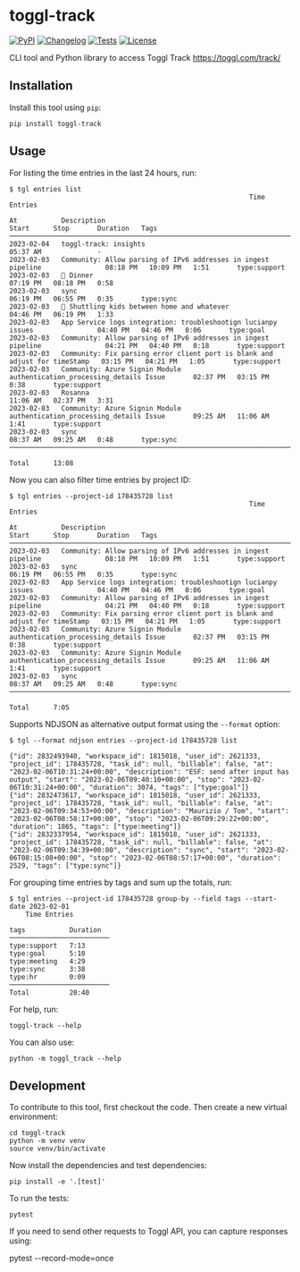 # toggl-track

[![PyPI](https://img.shields.io/pypi/v/toggl-track.svg)](https://pypi.org/project/toggl-track/)
[![Changelog](https://img.shields.io/github/v/release/zmoog/toggl-track?include_prereleases&label=changelog)](https://github.com/zmoog/toggl-track/releases)
[![Tests](https://github.com/zmoog/toggl-track/workflows/Test/badge.svg)](https://github.com/zmoog/toggl-track/actions?query=workflow%3ATest)
[![License](https://img.shields.io/badge/license-Apache%202.0-blue.svg)](https://github.com/zmoog/toggl-track/blob/master/LICENSE)

CLI tool and Python library to access Toggl Track https://toggl.com/track/

## Installation

Install this tool using `pip`:

    pip install toggl-track

## Usage

For listing the time entries in the last 24 hours, run:

    $ tgl entries list
                                                                Time Entries

    At           Description                                                                  Start      Stop       Duration   Tags
    ─────────────────────────────────────────────────────────────────────────────────────────────────────────────────────────────────────────
    2023-02-04   toggl-track: insights                                                        05:37 AM              -
    2023-02-03   Community: Allow parsing of IPv6 addresses in ingest pipeline                08:18 PM   10:09 PM   1:51       type:support
    2023-02-03   🍲 Dinner                                                                    07:19 PM   08:18 PM   0:58
    2023-02-03   sync                                                                         06:19 PM   06:55 PM   0:35       type:sync
    2023-02-03   🚌 Shuttling kids between home and whatever                                  04:46 PM   06:19 PM   1:33
    2023-02-03   App Service logs integration: troubleshootign lucianpy issues                04:40 PM   04:46 PM   0:06       type:goal
    2023-02-03   Community: Allow parsing of IPv6 addresses in ingest pipeline                04:21 PM   04:40 PM   0:18       type:support
    2023-02-03   Community: Fix parsing error client port is blank and adjust for timeStamp   03:15 PM   04:21 PM   1:05       type:support
    2023-02-03   Community: Azure Signin Module authentication_processing_details Issue       02:37 PM   03:15 PM   0:38       type:support
    2023-02-03   Rosanna                                                                      11:06 AM   02:37 PM   3:31
    2023-02-03   Community: Azure Signin Module authentication_processing_details Issue       09:25 AM   11:06 AM   1:41       type:support
    2023-02-03   sync                                                                         08:37 AM   09:25 AM   0:48       type:sync
    ─────────────────────────────────────────────────────────────────────────────────────────────────────────────────────────────────────────
                                                                                                        Total      13:08

Now you can also filter time entries by project ID:

    $ tgl entries --project-id 178435728 list
                                                                Time Entries

    At           Description                                                                  Start      Stop       Duration   Tags
    ─────────────────────────────────────────────────────────────────────────────────────────────────────────────────────────────────────────
    2023-02-03   Community: Allow parsing of IPv6 addresses in ingest pipeline                08:18 PM   10:09 PM   1:51       type:support
    2023-02-03   sync                                                                         06:19 PM   06:55 PM   0:35       type:sync
    2023-02-03   App Service logs integration: troubleshootign lucianpy issues                04:40 PM   04:46 PM   0:06       type:goal
    2023-02-03   Community: Allow parsing of IPv6 addresses in ingest pipeline                04:21 PM   04:40 PM   0:18       type:support
    2023-02-03   Community: Fix parsing error client port is blank and adjust for timeStamp   03:15 PM   04:21 PM   1:05       type:support
    2023-02-03   Community: Azure Signin Module authentication_processing_details Issue       02:37 PM   03:15 PM   0:38       type:support
    2023-02-03   Community: Azure Signin Module authentication_processing_details Issue       09:25 AM   11:06 AM   1:41       type:support
    2023-02-03   sync                                                                         08:37 AM   09:25 AM   0:48       type:sync
    ─────────────────────────────────────────────────────────────────────────────────────────────────────────────────────────────────────────
                                                                                                        Total      7:05

Supports NDJSON as alternative output format using the  `--format` option:

    $ tgl --format ndjson entries --project-id 178435728 list

    {"id": 2832493940, "workspace_id": 1815018, "user_id": 2621333, "project_id": 178435728, "task_id": null, "billable": false, "at": "2023-02-06T10:31:24+00:00", "description": "ESF: send after input has output", "start": "2023-02-06T09:40:10+00:00", "stop": "2023-02-06T10:31:24+00:00", "duration": 3074, "tags": ["type:goal"]}
    {"id": 2832473617, "workspace_id": 1815018, "user_id": 2621333, "project_id": 178435728, "task_id": null, "billable": false, "at": "2023-02-06T09:34:53+00:00", "description": "Maurizio / Tom", "start": "2023-02-06T08:58:17+00:00", "stop": "2023-02-06T09:29:22+00:00", "duration": 1865, "tags": ["type:meeting"]}
    {"id": 2832337954, "workspace_id": 1815018, "user_id": 2621333, "project_id": 178435728, "task_id": null, "billable": false, "at": "2023-02-06T09:34:39+00:00", "description": "sync", "start": "2023-02-06T08:15:08+00:00", "stop": "2023-02-06T08:57:17+00:00", "duration": 2529, "tags": ["type:sync"]}

For grouping time entries by tags and sum up the totals, run:

    $ tgl entries --project-id 178435728 group-by --field tags --start-date 2023-02-01
        Time Entries

    tags           Duration
    ─────────────────────────
    type:support   7:13
    type:goal      5:10
    type:meeting   4:29
    type:sync      3:38
    type:hr        0:09
    ─────────────────────────
    Total          20:40

For help, run:

    toggl-track --help

You can also use:

    python -m toggl_track --help

## Development

To contribute to this tool, first checkout the code. Then create a new virtual environment:

    cd toggl-track
    python -m venv venv
    source venv/bin/activate

Now install the dependencies and test dependencies:

    pip install -e '.[test]'

To run the tests:

    pytest

If you need to send other requests to Toggl API, you can capture responses using:

   pytest --record-mode=once
